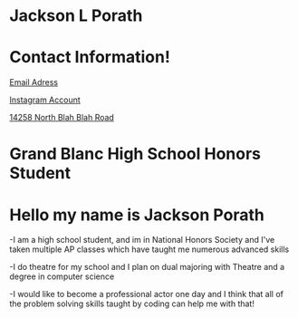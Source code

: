 # **Jackson L Porath**

 # Contact Information!

<a href="mailto:jacksonlporath26@gbstu.org/"> Email Adress
</p>

<a href="https://www.instagram.com/jacksonp_017/"> Instagram Account

14258 North Blah Blah Road

   </a>

  #  Grand Blanc High School Honors Student
  #  Hello my name is Jackson Porath
 
  -I am a high school student, and im in National Honors Society and I've taken multiple AP classes which have taught me numerous advanced skills
 
  -I do theatre for my school and I plan on dual majoring with Theatre and a degree in computer science
  
  -I would like to become a professional actor one day and I think that all of the problem solving skills taught by coding can help me with that!

   



   
